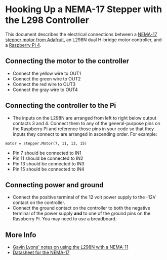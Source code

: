 Hooking Up a NEMA-17 Stepper with the L298 Controller
=====================================================

This document describes the electrical connections between a [NEMA-17 stepper motor from Adafruit](https://www.adafruit.com/product/324), an L298N dual H-bridge motor controller, and a [Raspberry Pi 4](https://www.raspberrypi.org/products/raspberry-pi-4-model-b/).

## Connecting the motor to the controller
- Connect the yellow wire to OUT1
- Connect the green wire to OUT2
- Connect the red wire to OUT3
- Connect the gray wire to OUT4

## Connecting the controller to the Pi
- The inputs on the L298N are arranged from left to right below output contacts 3 and 4.  Connect them to any of the general-purpose pins on the Raspberry Pi and reference those pins in your code so that they inputs they connect to are arranged in ascending order.  For example:
```
motor = stepper.Motor(7, 11, 13, 15)
```
- Pin 7 should be connected to IN1
- Pin 11 should be connected to IN2
- Pin 13 should be connected to IN3
- Pin 15 should be connected to IN4

## Connecting power and ground
- Connect the positive terminal of the 12 volt power supply to the -12V contact on the controller.
- Connect the ground contact on the controller to both the negative terminal of the power supply **and** to one of the ground pins on the Raspberry Pi.  You may need to use a breadboard.

## More Info
- [Gavin Lyons' notes on using the L298N with a NEMA-11](https://github.com/gavinlyonsrepo/RpiMotorLib/blob/master/Documentation/Nema11L298N.md)
- [Datasheet for the NEMA-17](https://cdn-shop.adafruit.com/product-files/324/C140-A+datasheet.jpg)
